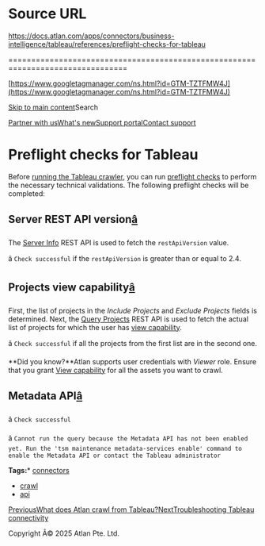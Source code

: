 # Source URL
https://docs.atlan.com/apps/connectors/business-intelligence/tableau/references/preflight-checks-for-tableau

================================================================================

<!--
canonical: https://docs.atlan.com/apps/connectors/business-intelligence/tableau/references/preflight-checks-for-tableau
link-alternate: https://docs.atlan.com/apps/connectors/business-intelligence/tableau/references/preflight-checks-for-tableau
meta-description: The [Server Info](https://help.tableau.com/current/api/rest_api/en-us/REST/rest_api_ref_server.htm#server_info) REST API is used to fetch the `restApiVersion` value.
meta-docsearch:docusaurus_tag: docs-default-current
meta-docsearch:language: en
meta-docsearch:version: current
meta-docusaurus_locale: en
meta-docusaurus_tag: docs-default-current
meta-docusaurus_version: current
meta-generator: Docusaurus v3.8.1
meta-og-description: The [Server Info](https://help.tableau.com/current/api/rest_api/en-us/REST/rest_api_ref_server.htm#server_info) REST API is used to fetch the `restApiVersion` value.
meta-og-locale: en
meta-og-title: Preflight checks for Tableau | Atlan Documentation
meta-og-url: https://docs.atlan.com/apps/connectors/business-intelligence/tableau/references/preflight-checks-for-tableau
meta-twitter:card: summary_large_image
meta-viewport: width=device-width,initial-scale=1
title: Preflight checks for Tableau | Atlan Documentation
-->

[https://www.googletagmanager.com/ns.html?id=GTM-TZTFMW4J](https://www.googletagmanager.com/ns.html?id=GTM-TZTFMW4J)

[Skip to main content](#__docusaurus_skipToContent_fallback)Search

[Partner with us](https://docs.google.com/forms/d/e/1FAIpQLScuAIhCm2GS7YFstrOjawbP8J7PUmOynQo7wI2yGCcCyEcVSw/viewform)[What's new](https://shipped.atlan.com/)[Support portal](https://atlan.zendesk.com/auth/v2/login/signin?return_to=https%3A%2F%2Fatlan.zendesk.com%2Fhc%2Fen-us&theme=hc&locale=en-us&brand_id=1900000425113&auth_origin=1900000425113%2Cfalse%2Ctrue)[Contact support](/support/submit-request)

Preflight checks for Tableau
============================

Before [running the Tableau crawler](/apps/connectors/business-intelligence/tableau/how-tos/crawl-tableau), you can run [preflight checks](/product/connections/concepts/what-are-preflight-checks) to perform the necessary technical validations. The following preflight checks will be completed:

Server REST API version[â](#server-rest-api-version "Direct link to Server REST API version")
-----------------------------------------------------------------------------------------------

The [Server Info](https://help.tableau.com/current/api/rest_api/en-us/REST/rest_api_ref_server.htm#server_info) REST API is used to fetch the `restApiVersion` value.

â `Check successful` if the `restApiVersion` is greater than or equal to 2\.4\.

Projects view capability[â](#projects-view-capability "Direct link to Projects view capability")
--------------------------------------------------------------------------------------------------

First, the list of projects in the *Include Projects* and *Exclude Projects* fields is determined. Next, the [Query Projects](https://help.tableau.com/current/api/rest_api/en-us/REST/rest_api_ref_projects.htm#query_projects) REST API is used to fetch the actual list of projects for which the user has [view capability](https://help.tableau.com/current/server/en-us/permissions_capabilities.htm#projects).

â `Check successful` if all the projects from the first list are in the second one.

**Did you know?**Atlan supports user credentials with *Viewer* role. Ensure that you grant [View capability](https://help.tableau.com/current/online/en-us/permissions_capabilities.htm#capabilities) for all the assets you want to crawl.

Metadata API[â](#metadata-api "Direct link to Metadata API")
--------------------------------------------------------------

â `Check successful`

â `Cannot run the query because the Metadata API has not been enabled yet. Run the 'tsm maintenance metadata-services enable' command to enable the Metadata API or contact the Tableau administrator`

**Tags:*** [connectors](/tags/connectors)
* [crawl](/tags/crawl)
* [api](/tags/api)

[PreviousWhat does Atlan crawl from Tableau?](/apps/connectors/business-intelligence/tableau/references/what-does-atlan-crawl-from-tableau)[NextTroubleshooting Tableau connectivity](/apps/connectors/business-intelligence/tableau/troubleshooting/troubleshooting-tableau-connectivity)

Copyright Â© 2025 Atlan Pte. Ltd.

